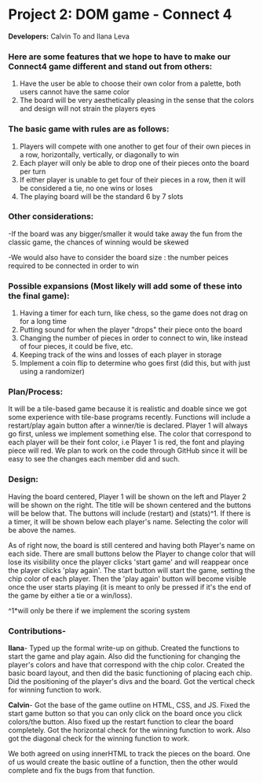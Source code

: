 # Project 2: DOM game - Connect 4
**Developers:** Calvin To and Ilana Leva

### Here are some features that we hope to have to make our Connect4 game different and stand out from others:
1. Have the user be able to choose their own color from a palette, both users cannot have the same color
2. The board will be very aesthetically pleasing in the sense that the colors and design will not strain the players eyes

### The basic game with rules are as follows:
1. Players will compete with one another to get four of their own pieces in a row, horizontally, vertically, or diagonally to win
2. Each player will only be able to drop one of their pieces onto the board per turn
3. If either player is unable to get four of their pieces in a row, then it will be considered a tie, no one wins or loses
4. The playing board will be the standard 6 by 7 slots

### Other considerations:
-If the board was any bigger/smaller it would take away the fun from the classic game, the chances of winning would be skewed 

-We would also have to consider the board size : the number peices required to be connected in order to win

### Possible expansions (Most likely will add some of these into the final game):
1. Having a timer for each turn, like chess, so the game does not drag on for a long time
2. Putting sound for when the player "drops" their piece onto the board
3. Changing the number of pieces in order to connect to win, like instead of four pieces, it could be five, etc.
4. Keeping track of the wins and losses of each player in storage
5. Implement a coin flip to determine who goes first (did this, but with just using a randomizer)

### Plan/Process:
  It will be a tile-based game because it is realistic and doable since we got some experience with tile-base programs recently.
Functions will include a restart/play again button after a winner/tie is declared. Player 1 will always go first, unless we implement
something else. The color that correspond to each player will be their font color, i.e Player 1 is red, the font and playing piece will red. We plan to work on the code through GitHub since it will be easy to see the changes each member did and such.

### Design:
  Having the board centered, Player 1 will be shown on the left and Player 2 will be shown on the right. The title will be shown centered and the buttons will be below that. The buttons will include (restart) and (stats)^1. If there is a timer, it will be shown below each player's name. Selecting the color will be above the names.
  
  As of right now, the board is still centered and having both Player's name on each side. There are small buttons below the Player to change color that will lose its visibility once the player clicks 'start game' and will reappear once the player clicks 'play again'. The start button will start the game, setting the chip color of each player. Then the 'play again' button will become visible once the user starts playing (it is meant to only be pressed if it's the end of the game by either a tie or a win/loss).

^1*will only be there if we implement the scoring system

### Contributions-
**Ilana**- Typed up the formal write-up on github. Created the functions to start the game and play again. Also did the functioning for changing the player's colors and have that correspond with the chip color. Created the basic board layout, and then did the basic functioning of placing each chip. Did the positioning of the player's divs and the board. Got the vertical check for winning function to work.

**Calvin**- Got the base of the game outline on HTML, CSS, and JS. Fixed the start game button so that you can only click on the board once you click colors/the button. Also fixed up the restart function to clear the board completely. Got the horizontal check for the winning function to work. Also got the diagonal check for the winning function to work. 

We both agreed on using innerHTML to track the pieces on the board. One of us would create the basic outline of a function, then the other would complete and fix the bugs from that function.
